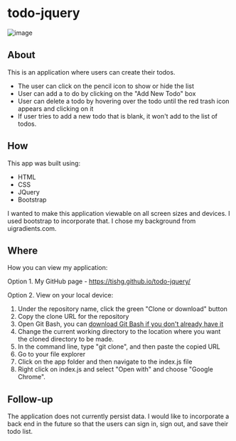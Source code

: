 # todo-jquery

![image](https://user-images.githubusercontent.com/38973991/48472680-62aa5c80-e7bc-11e8-84d6-ea408b8f3ef3.png)

## About
This is an application where users can create their todos. 
* The user can click on the pencil icon to show or hide the list
* User can add a to do by clicking on the "Add New Todo" box
* User can delete a todo by hovering over the todo until the red trash icon appears and clicking on it
* If user tries to add a new todo that is blank, it won't add to the list of todos.

## How
This app was built using:
* HTML
* CSS
* JQuery
* Bootstrap

I wanted to make this application viewable on all screen sizes and devices. I used bootstrap to incorporate that. I chose my background from uigradients.com.

## Where
How you can view my application:

Option 1. 
My GitHub page - https://tishg.github.io/todo-jquery/

Option 2. 
View on your local device:
1. Under the repository name, click the green "Clone or download" button
2. Copy the clone URL for the repository
3. Open Git Bash, you can [download Git Bash if you don't already have it](https://git-scm.com/downloads)
4. Change the current working directory to the location where you want the cloned directory to be made.
5. In the command line, type "git clone", and then paste the copied URL
6. Go to your file explorer
7. Click on the app folder and then navigate to the index.js file 
8. Right click on index.js and select "Open with" and choose "Google Chrome".

## Follow-up
The application does not currently persist data. I would like to incorporate a back end in the future so that the users can sign in, sign out, and save their todo list.
